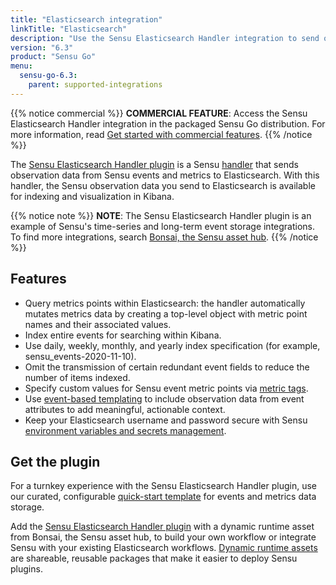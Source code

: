 ```yaml
---
title: "Elasticsearch integration"
linkTitle: "Elasticsearch"
description: "Use the Sensu Elasticsearch Handler integration to send observation data from Sensu events to Elasticsearch for indexing and visualization in Kibana."
version: "6.3"
product: "Sensu Go"
menu: 
  sensu-go-6.3:
    parent: supported-integrations
---
```


{{% notice commercial %}}
**COMMERCIAL FEATURE**: Access the Sensu Elasticsearch Handler integration in the packaged Sensu Go distribution.
For more information, read [Get started with commercial features](../../../commercial/).
{{% /notice %}}

The [Sensu Elasticsearch Handler plugin][4] is a Sensu [handler][1] that sends observation data from Sensu events and metrics to Elasticsearch.
With this handler, the Sensu observation data you send to Elasticsearch is available for indexing and visualization in Kibana.

{{% notice note %}}
**NOTE**: The Sensu Elasticsearch Handler plugin is an example of Sensu's time-series and long-term event storage integrations.
To find more integrations, search [Bonsai, the Sensu asset hub](https://bonsai.sensu.io/).
{{% /notice %}}

## Features

- Query metrics points within Elasticsearch: the handler automatically mutates metrics data by creating a top-level object with metric point names and their associated values.
- Index entire events for searching within Kibana.
- Use daily, weekly, monthly, and yearly index specification (for example, sensu_events-2020-11-10).
- Omit the transmission of certain redundant event fields to reduce the number of items indexed.
- Specify custom values for Sensu event metric points via [metric tags][8].
- Use [event-based templating][2] to include observation data from event attributes to add meaningful, actionable context.
- Keep your Elasticsearch username and password secure with Sensu [environment variables and secrets management][7].

## Get the plugin

For a turnkey experience with the Sensu Elasticsearch Handler plugin, use our curated, configurable [quick-start template][3] for events and metrics data storage.

Add the [Sensu Elasticsearch Handler plugin][4] with a dynamic runtime asset from Bonsai, the Sensu asset hub, to build your own workflow or integrate Sensu with your existing Elasticsearch workflows.
[Dynamic runtime assets][5] are shareable, reusable packages that make it easier to deploy Sensu plugins.


[1]: ../../../observability-pipeline/observe-process/handlers/
[2]: ../../../observability-pipeline/observe-process/handler-templates/
[3]: https://github.com/sensu/catalog/blob/docs-archive/integrations/elasticsearch/elasticsearch.yaml
[4]: https://bonsai.sensu.io/assets/sensu/sensu-elasticsearch-handler
[5]: ../../assets/
[7]: ../../../operations/manage-secrets/
[8]: ../../../observability-pipeline/observe-schedule/checks/#output-metric-tags
